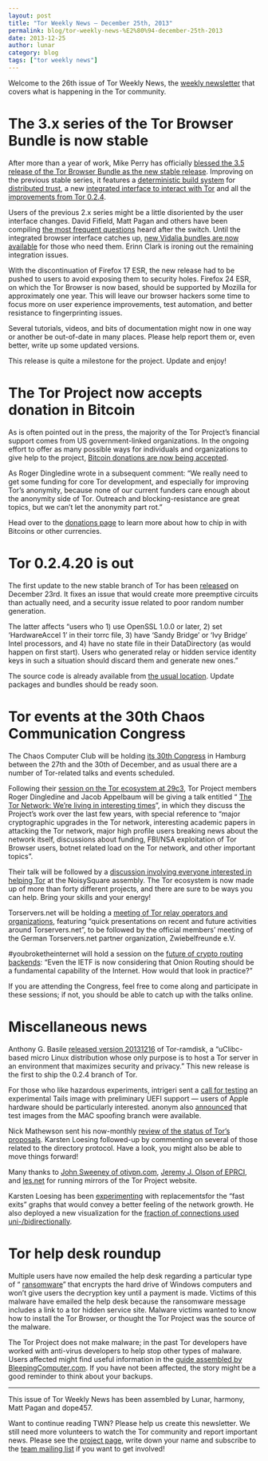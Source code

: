 ```yaml
---
layout: post
title: "Tor Weekly News — December 25th, 2013"
permalink: blog/tor-weekly-news-%E2%80%94-december-25th-2013
date: 2013-12-25
author: lunar
category: blog
tags: ["tor weekly news"]
---
```


Welcome to the 26th issue of Tor Weekly News, the [weekly newsletter](https://lists.torproject.org/cgi-bin/mailman/listinfo/tor-news) that covers what is happening in the Tor community.

# The 3.x series of the Tor Browser Bundle is now stable

After more than a year of work, Mike Perry has officially [blessed the 3.5 release of the Tor Browser Bundle as the new stable release](https://blog.torproject.org/blog/tor-browser-bundle-35-released). Improving on the previous stable series, it features a [deterministic build system](https://blog.torproject.org/blog/deterministic-builds-part-two-technical-details) for [distributed trust](https://blog.torproject.org/blog/deterministic-builds-part-one-cyberwar-and-global-compromise), a new [integrated interface to interact with Tor](https://gitweb.torproject.org/tor-launcher.git) and all the [improvements from Tor 0.2.4](https://lists.torproject.org/pipermail/tor-talk/2013-December/031392.html).

Users of the previous 2.x series might be a little disoriented by the user interface changes. David Fifield, Matt Pagan and others have been compiling [the most frequent questions](https://trac.torproject.org/projects/tor/wiki/doc/TorBrowserBundle3FAQ) heard after the switch. Until the integrated browser interface catches up, [new Vidalia bundles are now available](https://people.torproject.org/~erinn/vidalia-standalone-bundles/) for those who need them. Erinn Clark is ironing out the remaining integration issues.

With the discontinuation of Firefox 17 ESR, the new release had to be pushed to users to avoid exposing them to security holes. Firefox 24 ESR, on which the Tor Browser is now based, should be supported by Mozilla for approximately one year. This will leave our browser hackers some time to focus more on user experience improvements, test automation, and better resistance to fingerprinting issues.

Several tutorials, videos, and bits of documentation might now in one way or another be out-of-date in many places. Please help report them or, even better, write up some updated versions.

This release is quite a milestone for the project. Update and enjoy!

# The Tor Project now accepts donation in Bitcoin

As is often pointed out in the press, the majority of the Tor Project’s financial support comes from US government-linked organizations. In the ongoing effort to offer as many possible ways for individuals and organizations to give help to the project, [Bitcoin donations are now being accepted](https://blog.torproject.org/blog/announcement-tor-project-now-accepting-bitcoin-donations).

As Roger Dingledine wrote in a subsequent comment: “We really need to get some funding for core Tor development, and especially for improving Tor’s anonymity, because none of our current funders care enough about the anonymity side of Tor. Outreach and blocking-resistance are great topics, but we can’t let the anonymity part rot.”

Head over to the [donations page](https://www.torproject.org/donate/donate#bitcoin) to learn more about how to chip in with Bitcoins or other currencies.

# Tor 0.2.4.20 is out

The first update to the new stable branch of Tor has been [released](https://lists.torproject.org/pipermail/tor-talk/2013-December/031483.html) on December 23rd. It fixes an issue that would create more preemptive circuits than actually need, and a security issue related to poor random number generation.

The latter affects “users who 1) use OpenSSL 1.0.0 or later, 2) set ‘HardwareAccel 1’ in their torrc file, 3) have ‘Sandy Bridge’ or ‘Ivy Bridge’ Intel processors, and 4) have no state file in their DataDirectory (as would happen on first start). Users who generated relay or hidden service identity keys in such a situation should discard them and generate new ones.”

The source code is already available from [the usual location](https://www.torproject.org/dist/). Update packages and bundles should be ready soon.

# Tor events at the 30th Chaos Communication Congress

The Chaos Computer Club will be holding [its 30th Congress](https://www.ccc.de/en/updates/2013/30c3) in Hamburg between the 27th and the 30th of December, and as usual there are a number of Tor-related talks and events scheduled.

Following their [session on the Tor ecosystem at 29c3](https://media.torproject.org/video/29c3-5306-en-the_tor_software_ecosystem_h264.mp4), Tor Project members Roger Dingledine and Jacob Appelbaum will be giving a talk entitled “ [The Tor Network: We’re living in interesting times](https://events.ccc.de/congress/2013/Fahrplan/events/5423.html)”, in which they discuss the Project’s work over the last few years, with special reference to “major cryptographic upgrades in the Tor network, interesting academic papers in attacking the Tor network, major high profile users breaking news about the network itself, discussions about funding, FBI/NSA exploitation of Tor Browser users, botnet related load on the Tor network, and other important topics”.

Their talk will be followed by a [discussion involving everyone interested in helping Tor](https://events.ccc.de/congress/2013/wiki/Session:How_to_help_Tor%3F) at the NoisySquare assembly. The Tor ecosystem is now made up of more than forty different projects, and there are sure to be ways you can help. Bring your skills and your energy!

Torservers.net will be holding a [meeting of Tor relay operators and organizations](https://events.ccc.de/congress/2013/wiki/Session:Tor_Relay_Operators_Meetup), featuring “quick presentations on recent and future activities around Torservers.net”, to be followed by the official members’ meeting of the German Torservers.net partner organization, Zwiebelfreunde e.V.

#youbroketheinternet will hold a session on the [future of crypto routing backends](https://events.ccc.de/congress/2013/wiki/Session:YBTI_Cryptographic_Routing): “Even the IETF is now considering that Onion Routing should be a fundamental capability of the Internet. How would that look in practice?”

If you are attending the Congress, feel free to come along and participate in these sessions; if not, you should be able to catch up with the talks online.

# Miscellaneous news

Anthony G. Basile [released version 20131216](http://opensource.dyc.edu/pipermail/tor-ramdisk/2013-December/000107.html) of Tor-ramdisk, a “uClibc-based micro Linux distribution whose only purpose is to host a Tor server in an environment that maximizes security and privacy.” This new release is the first to ship the 0.2.4 branch of Tor.

For those who like hazardous experiments, intrigeri sent a [call for testing](https://mailman.boum.org/pipermail/tails-dev/2013-December/004538.html) an experimental Tails image with preliminary UEFI support — users of Apple hardware should be particularly interested. anonym also [announced](https://mailman.boum.org/pipermail/tails-dev/2013-December/004547.html) that test images from the MAC spoofing branch were available.

Nick Mathewson sent his now-monthly [review of the status of Tor’s proposals](https://lists.torproject.org/pipermail/tor-dev/2013-December/005957.html). Karsten Loesing followed-up by commenting on several of those related to the directory protocol. Have a look, you might also be able to move things forward!

Many thanks to [John Sweeney of otivpn.com](https://lists.torproject.org/pipermail/tor-mirrors/2013-December/000403.html), [Jeremy J. Olson of EPRCI](https://lists.torproject.org/pipermail/tor-mirrors/2013-December/000411.html), and [les.net](https://lists.torproject.org/pipermail/tor-mirrors/2013-December/000415.html) for running mirrors of the Tor Project website.

Karsten Loesing has been [experimenting](https://bugs.torproject.org/10460) with replacementsfor the “fast exits” graphs that would convey a better feeling of the network growth. He also deployed a new visualization for the [fraction of connections used uni-/bidirectionally](https://metrics.torproject.org/performance.html#connbidirect).

# Tor help desk roundup

Multiple users have now emailed the help desk regarding a particular type of “ [ransomware](https://en.wikipedia.org/wiki/Ransomware_%28malware%29)” that encrypts the hard drive of Windows computers and won’t give users the decryption key until a payment is made. Victims of this malware have emailed the help desk because the ransomware message includes a link to a tor hidden service site. Malware victims wanted to know how to install the Tor Browser, or thought the Tor Project was the source of the malware.

The Tor Project does not make malware; in the past Tor developers have worked with anti-virus developers to help stop other types of malware. Users affected might find useful information in the [guide assembled by BleepingComputer.com](http://www.bleepingcomputer.com/virus-removal/cryptolocker-ransomware-information). If you have not been affected, the story might be a good reminder to think about your backups.

* * *

This issue of Tor Weekly News has been assembled by Lunar, harmony, Matt Pagan and dope457.

Want to continue reading TWN? Please help us create this newsletter. We still need more volunteers to watch the Tor community and report important news. Please see the [project page](https://trac.torproject.org/projects/tor/wiki/TorWeeklyNews), write down your name and subscribe to the [team mailing list](https://lists.torproject.org/cgi-bin/mailman/listinfo/news-team) if you want to get involved!

